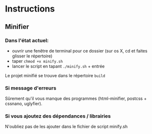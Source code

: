 # Instructions
## Minifier
### Dans l'état actuel:

+ ouvrir une fenêtre de terminal pour ce dossier (sur os X, cd et faites glisser le répertoire)
+ taper `chmod +x minify.sh`
+ lancer le script en tapant `./minify.sh` + entrée

Le projet minifié se trouve dans le répertoire `build`

### Si message d'erreurs
Sûrement qu'il vous manque des programmes (html-minifier, postcss + cssnano, uglyfier).

### Si vous ajoutez des dépendances / librairies

N'oubliez pas de les ajouter dans le fichier de script minify.sh
